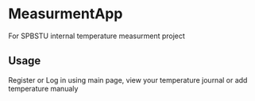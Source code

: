 # MeasurmentApp
For SPBSTU internal temperature measurment project
## Usage
Register or Log in using main page, view your temperature journal or add temperature manualy
